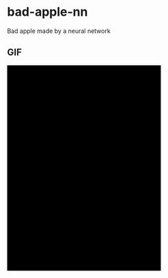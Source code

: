 # bad-apple-nn
Bad apple made by a neural network
## GIF
<img src="output.gif" alt="Predicted Frames Animation" width="360" height="480">

